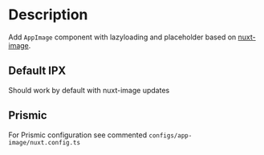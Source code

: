 # Description

Add `AppImage` component with lazyloading and placeholder based on [nuxt-image](https://image.nuxtjs.org/).

## Default IPX
<!-- IPX only work with `public` folder. Also it does not work on static generation. -->
Should work by default with nuxt-image updates


## Prismic
For Prismic configuration see commented `configs/app-image/nuxt.config.ts`